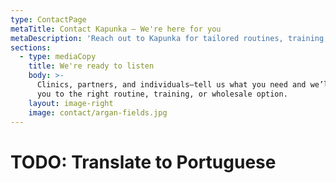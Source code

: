 ```yaml
---
type: ContactPage
metaTitle: Contact Kapunka — We're here for you
metaDescription: 'Reach out to Kapunka for tailored routines, training, or wholesale support.'
sections:
  - type: mediaCopy
    title: We're ready to listen
    body: >-
      Clinics, partners, and individuals—tell us what you need and we’ll guide
      you to the right routine, training, or wholesale option.
    layout: image-right
    image: contact/argan-fields.jpg
---
```


# TODO: Translate to Portuguese

